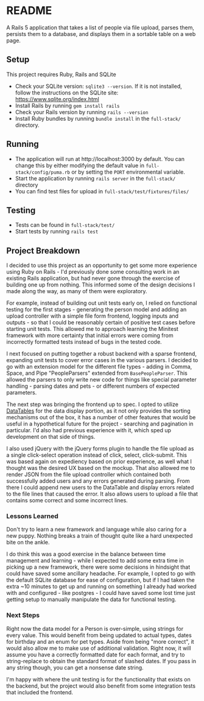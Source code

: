 
# README

A Rails 5 application that takes a list of people via file upload, parses them, persists them to a database, and displays them in a sortable table on a web page.

## Setup
This project requires Ruby, Rails and SQLite

 - Check your SQLite version: `sqlite3 --version`. If it is not installed, follow the instructions on the SQLite site: https://www.sqlite.org/index.html
 - Install Rails by running `gem install rails`
 - Check your Rails version by running `rails --version`
 - Install Ruby bundles by running `bundle install` in the `full-stack/` directory.

## Running

 - The application will run at http://localhost:3000 by default. You can change this by either modifying the default value in `full-stack/config/puma.rb` or by setting the `PORT` environmental variable.
 - Start the application by running `rails server` in the `full-stack/` directory
 - You can find test files for upload in `full-stack/test/fixtures/files/`

## Testing
- Tests can be found in `full-stack/test/`
- Start tests by running `rails test`

## Project Breakdown
I decided to use this project as an opportunity to get some more experience using Ruby on Rails - I'd previously done some consulting work in an existing Rails application, but had never gone through the exercise of building one up from nothing. This informed some of the design decisions I made along the way, as many of them were exploratory.

For example, instead of building out unit tests early on, I relied on functional testing for the first stages - generating the person model and adding an upload controller with a simple file form frontend, logging inputs and outputs - so that I could be reasonably certain of positive test cases before starting unit tests. This allowed me to approach learning the Minitest framework with more certainty that initial errors were coming from incorrectly formatted tests instead of bugs in the tested code.

I next focused on putting together a robust backend with a sparse frontend, expanding unit tests to cover error cases in the various parsers. I decided to go with an extension model for the different file types - adding in  Comma, Space, and Pipe "PeopleParsers" extended from `BasePeopleParser`. This allowed the parsers to only write new code for things like special parameter handling - parsing dates and pets - or different numbers of expected parameters.

The next step was bringing the frontend up to spec. I opted to utilize [DataTables](https://datatables.net/) for the data display portion, as it not only provides the sorting mechanisms out of the box, it has a number of other features that would be useful in a hypothetical future for the project - searching and pagination in particular. I'd also had previous experience with it, which sped up development on that side of things.

I also used jQuery with the jQuery forms plugin to handle the file upload as a single click-select operation instead of click, select, click-submit. This was based again on expediency based on prior experience, as well what I thought was the desired UX based on the mockup. That also allowed me to render JSON from the file upload controller which contained both successfully added users and any errors generated during parsing. From there I could append new users to the DataTable and display errors related to the file lines that caused the error. It also allows users to upload a file that contains some correct and some incorrect lines.

### Lessons Learned
Don't try to learn a new framework and language while also caring for a new puppy. Nothing breaks a train of thought quite like a hard unexpected bite on the ankle.

I do think this was a good exercise in the balance between time management and learning - while I expected to add some extra time in picking up a new framework, there were some decisions in hindsight that could have saved some ancillary headache. For example, I opted to go with the default SQLite database for ease of configuration, but if I had taken the extra ~10 minutes to get up and running on something I already had worked with and configured - like postgres - I could have saved some lost time just getting setup to manually manipulate the data for functional testing.

### Next Steps
Right now the data model for a Person is over-simple, using strings for every value. This would benefit from being updated to actual types, dates for birthday and an enum for pet types. Aside from being "more correct", it would also allow me to make use of additional validation. Right now, it will assume you have a correctly formatted date for each format, and try to string-replace to obtain the standard format of slashed dates. If you pass in any string though, you can get a nonsense date string.

I'm happy with where the unit testing is for the functionality that exists on the backend, but the project would also benefit from some integration tests that included the frontend.